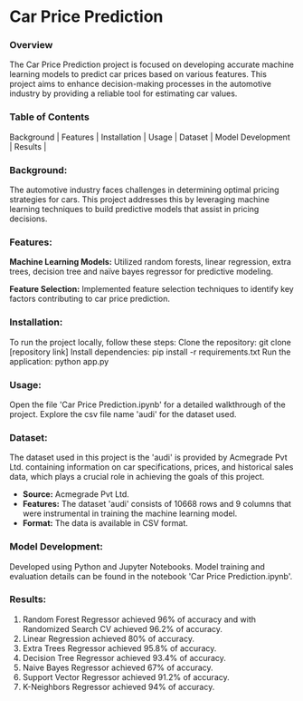 # Car Price Prediction
### Overview
The Car Price Prediction project is focused on developing accurate machine learning models to predict car prices based on various features. This project aims to enhance decision-making processes in the automotive industry by providing a reliable tool for estimating car values.

### Table of Contents 
Background |
Features |
Installation |
Usage |
Dataset |
Model Development |
Results |

### Background: 
The automotive industry faces challenges in determining optimal pricing strategies for cars. This project addresses this by leveraging machine learning techniques to build predictive models that assist in pricing decisions.

### Features:
**Machine Learning Models:** Utilized random forests, linear regression, extra 
trees, decision tree and naïve bayes regressor for predictive modeling.

**Feature Selection:** Implemented feature selection techniques to identify key factors contributing to car price prediction.

### Installation:
To run the project locally, follow these steps:
Clone the repository: git clone [repository link]
Install dependencies: pip install -r requirements.txt
Run the application: python app.py

### Usage:
Open the file 'Car Price Prediction.ipynb' for a detailed walkthrough of the project.
Explore the csv file name 'audi' for the dataset used.

### Dataset:
The dataset used in this project is the 'audi' is provided by Acmegrade Pvt Ltd. containing information on car specifications, prices, and historical sales data, which plays a crucial role in achieving the goals of this project.
- **Source:** Acmegrade Pvt Ltd.
- **Features:** The dataset 'audi' consists of 10668 rows and 9 columns that were instrumental in training the machine learning model.
- **Format:** The data is available in CSV format.

### Model Development:
Developed using Python and Jupyter Notebooks.
Model training and evaluation details can be found in the notebook 'Car Price Prediction.ipynb'.

### Results:
1. Random Forest Regressor achieved 96% of accuracy and with Randomized Search CV achieved 96.2% of accuracy.
2. Linear Regression achieved 80% of accuracy.
3. Extra Trees Regressor achieved 95.8% of accuracy.
4. Decision Tree Regressor achieved 93.4% of accuracy.
5. Naive Bayes Regressor achieved 67% of accuracy.
6. Support Vector Regressor achieved 91.2% of accuracy.
7. K-Neighbors Regressor achieved 94% of accuracy.

